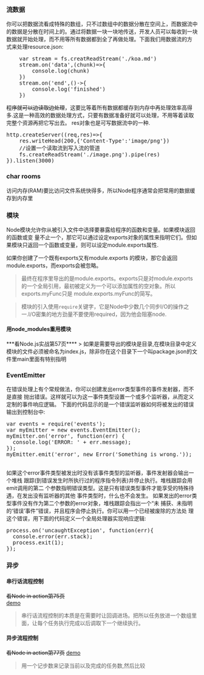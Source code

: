 <h3>流数据</h3>
你可以把数据流看成特殊的数组，只不过数组中的数据分散在空间上，而数据流中的数据是分散在时间上的。通过将数据一块一块地传送，开发人员可以每收到一块数据就开始处理，而不用等所有数据都到全了再做处理。下面我们用数据流的方 式来处理resource.json:
<pre>
    var stream = fs.creatReadStream('./koa.md')
    stream.on('data',(chunk)=>{
        console.log(chunk)
    })
    stream.on('end',()->{
        console.log('finished')
    })
</pre>
<s>程序就可以边读取边处理</s>，这要比等着所有数据都缓存到内存中再处理效率高得多.这是一种高效的数据处理方式，只要有数据准备好就可以处理，不用等着读取完整个资源再把它写出去。
res对象也是可写数据流中的一种.
<pre>
http.createServer((req,res)=>{
    res.writeHead(200,{'Content-Type':'image/png'})
    //设置一个读取流到写入流的管道
    fs.createReadStream('./image.png').pipe(res)
}).listen(3000)
</pre>

<h3>char rooms</h3>

访问内存(RAM)要比访问文件系统快得多，所以Node程序通常会把常用的数据缓存到内存里

<h3>模块</h3>
Node模块允许你从被引入文件中选择要暴露给程序的函数和变量。如果模块返回的函数或变 量不止一个，那它可以通过设定exports对象的属性来指明它们。但如果模块只返回一个函数或变量，则可以设定module.exports属性.<br>

如果你创建了一个既有exports又有module.exports 的模块，那它会返回module.exports，而exports会被忽略。<br>
> 最终在程序里导出的是module.exports。exports只是对module.exports的一个全局引用，最初被定义为一个可以添加属性的空对象。所以exports.myFunc只是 module.exports.myFunc的简写。

> 模块的引入使用`require`关键字，它是Node中少数几个同步I/O的操作之一.I/O密集的地方劲量不要使用required，因为他会阻塞node.
<h4>用node_modules重用模块</h4>
***看Node.js实战第57页****
> 如果是需要导出的模块是目录,在模块目录中定义模块的文件必须被命名为index.js，除非你在这个目录下一个叫package.json的文件里main里面有特别指明

<h3>EventEmitter</h3>
在错误处理上有个常规做法，你可以创建发出error类型事件的事件发射器，而不是直接 抛出错误。这样就可以为这一事件类型设置一个或多个监听器，从而定义定制的事件响应逻辑。
  下面的代码显示的是一个错误监听器如何将被发出的错误输出到控制台中:
 <pre>
var events = require('events');
var myEmitter = new events.EventEmitter();
myEmitter.on('error', function(err) {
  console.log('ERROR: ' + err.message);
});
myEmitter.emit('error', new Error('Something is wrong.'));
 </pre>
如果这个error事件类型被发出时没有该事件类型的监听器，事件发射器会输出一个堆栈 跟踪(到错误发生时所执行过的程序指令列表)并停止执行。堆栈跟踪会用emit调用的第二 个参数指明错误类型。这是只有错误类型事件才能享受的特殊待遇，在发出没有监听器的其他 事件类型时，什么也不会发生。
如果发出的error类型事件没有作为第二个参数的error对象，堆栈跟踪会指出一个“未 捕获、未指明的‘错误’事件”错误，并且程序会停止执行。你可以用一个已经被废除的方法处 理这个错误，用下面的代码定义一个全局处理器实现响应逻辑:
 <pre>
process.on('uncaughtException', function(err){
  console.error(err.stack);
  process.exit(1);
});
</pre>
<h3>异步</h3>
<h4>串行话流程控制</h4>
<s>看Node in action第75页</s><br>
<a href='/Users/junl/Documents/Github/awesome-node.js/Cap3编程基础/random_story'>demo</a><br>

> 串行话流程控制的本质是在需要时让回调进场。把所以任务放进一个数组里面，让每个任务执行完成以后调取下一个继续执行。

<h4>异步流程控制</h4>
<s>看Node in action第77页</s>
<a href='/Users/junl/Documents/Github/awesome-node.js/Cap3编程基础/word_count'>demo</a><br>

> 用一个记步数来记录当前以及完成的任务数,然后比较